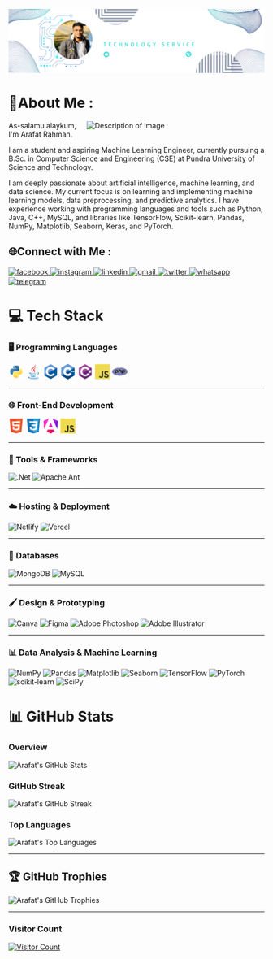 ![logo](https://github.com/arafat-rahman17/arafat-rahman17/blob/main/Arafat%20Rahman%20(1).png)
# 💫About Me :
<img src="https://camo.githubusercontent.com/2366b34bb903c09617990fb5fff4622f3e941349e846ddb7e73df872a9d21233/68747470733a2f2f63646e2e6472696262626c652e636f6d2f75736572732f3733303730332f73637265656e73686f74732f363538313234332f6176656e746f2e676966" alt="Description of image" width="350"  align="right">
As-salamu alaykum, I'm Arafat Rahman.

I am a student and aspiring Machine Learning Engineer, currently pursuing a B.Sc. in Computer Science and Engineering (CSE) at Pundra University of Science and Technology.

I am deeply passionate about artificial intelligence, machine learning, and data science. My current focus is on learning and implementing machine learning models, data preprocessing, and predictive analytics. I have experience working with programming languages and tools such as Python, Java, C++, MySQL, and libraries like TensorFlow, Scikit-learn, Pandas, NumPy, Matplotlib, Seaborn, Keras, and PyTorch.<br>

## 🌐Connect with Me :
<a href="https://www.facebook.com/arafat1746" target="blank">
    <img align="center" src="https://raw.githubusercontent.com/rahuldkjain/github-profile-readme-generator/master/src/images/icons/Social/facebook.svg" alt="facebook" height="30" width="40" />
  </a>
  <a href="https://www.instagram.com/arafat174690" target="blank">
    <img align="center" src="https://raw.githubusercontent.com/rahuldkjain/github-profile-readme-generator/master/src/images/icons/Social/instagram.svg" alt="instagram" height="30" width="40" />
  </a>
  <a href="https://www.linkedin.com/in/arafat1746" target="blank">
    <img align="center" src="https://raw.githubusercontent.com/rahuldkjain/github-profile-readme-generator/master/src/images/icons/Social/linked-in-alt.svg" alt="linkedin" height="30" width="40" />
  </a>
  <a href="mailto:arafatrahman174690@gmail.com" target="blank">
    <img align="center" src="https://cdn.iconscout.com/icon/free/png-512/free-gmail-logo-icon-download-in-svg-png-gif-file-formats--mail-email-logos-icons-2416660.png?f=webp&w=256" alt="gmail" height="30" width="40" />
  </a>
  <a href="https://x.com/arafat1746" target="blank">
    <img align="center" src="https://raw.githubusercontent.com/rahuldkjain/github-profile-readme-generator/master/src/images/icons/Social/twitter.svg" alt="twitter" height="30" width="40" />
  </a>
  <a href="https://wa.me/+8801726847950" target="blank">
    <img align="center" src="https://upload.wikimedia.org/wikipedia/commons/6/6b/WhatsApp.svg" alt="whatsapp" height="30" width="40" />
  </a>
  <a href="https://t.me/arafat1746" target="blank">
    <img align="center" src="https://upload.wikimedia.org/wikipedia/commons/8/83/Telegram_2019_Logo.svg" alt="telegram" height="30" width="40" />
  </a>
 

# 💻 Tech Stack

### 🖥️ Programming Languages

<p align="left">
  <img src="https://raw.githubusercontent.com/devicons/devicon/master/icons/python/python-original.svg" width="30" height="30"/>  
  <img src="https://raw.githubusercontent.com/devicons/devicon/master/icons/java/java-original.svg" width="30" height="30"/>  
  <img src="https://raw.githubusercontent.com/devicons/devicon/master/icons/c/c-original.svg" width="30" height="30"/>  
  <img src="https://raw.githubusercontent.com/devicons/devicon/master/icons/cplusplus/cplusplus-original.svg" width="30" height="30"/>  
  <img src="https://raw.githubusercontent.com/devicons/devicon/master/icons/csharp/csharp-original.svg" width="30" height="30"/>  
  <img src="https://raw.githubusercontent.com/devicons/devicon/master/icons/javascript/javascript-original.svg" width="30" height="30"/>  
  <img src="https://raw.githubusercontent.com/devicons/devicon/master/icons/php/php-original.svg" width="30" height="30"/>  
</p>





---

### 🌐 Front-End Development
<p align="left">
  <img src="https://raw.githubusercontent.com/devicons/devicon/master/icons/html5/html5-original.svg" alt="HTML5" width="30" height="30" />
  <img src="https://raw.githubusercontent.com/devicons/devicon/master/icons/css3/css3-original.svg" alt="CSS3" width="30" height="30" />
  <img src="https://raw.githubusercontent.com/devicons/devicon/master/icons/angular/angular-original.svg" alt="Angular" width="30" height="30" />
  <img src="https://raw.githubusercontent.com/devicons/devicon/master/icons/javascript/javascript-original.svg" alt="JavaScript" width="30" height="30" />
</p>




---

### 🔧 Tools & Frameworks
![.Net](https://img.shields.io/badge/.NET-5C2D91?style=for-the-badge&logo=.net&logoColor=white) 
![Apache Ant](https://img.shields.io/badge/Apache%20Ant-A81C7D?style=for-the-badge&logo=Apache%20Ant&logoColor=white)

---

### ☁️ Hosting & Deployment
![Netlify](https://img.shields.io/badge/netlify-%23000000.svg?style=for-the-badge&logo=netlify&logoColor=#00C7B7) 
![Vercel](https://img.shields.io/badge/vercel-%23000000.svg?style=for-the-badge&logo=vercel&logoColor=white)

---

### 💾 Databases
![MongoDB](https://img.shields.io/badge/MongoDB-%234ea94b.svg?style=for-the-badge&logo=mongodb&logoColor=white) 
![MySQL](https://img.shields.io/badge/mysql-%2300f.svg?style=for-the-badge&logo=mysql&logoColor=white) 

---

### 🖌️ Design & Prototyping
![Canva](https://img.shields.io/badge/Canva-%2300C4CC.svg?style=for-the-badge&logo=Canva&logoColor=white) 
![Figma](https://img.shields.io/badge/figma-%23F24E1E.svg?style=for-the-badge&logo=figma&logoColor=white) 
![Adobe Photoshop](https://img.shields.io/badge/adobephotoshop-%2331A8FF.svg?style=for-the-badge&logo=adobephotoshop&logoColor=white) 
![Adobe Illustrator](https://img.shields.io/badge/adobeillustrator-%23FF9A00.svg?style=for-the-badge&logo=adobeillustrator&logoColor=white)

---

### 📊 Data Analysis & Machine Learning
![NumPy](https://img.shields.io/badge/NumPy-013243?style=for-the-badge&logo=numpy&logoColor=white) 
![Pandas](https://img.shields.io/badge/Pandas-150458?style=for-the-badge&logo=pandas&logoColor=white) 
![Matplotlib](https://img.shields.io/badge/Matplotlib-11557C?style=for-the-badge&logo=matplotlib&logoColor=white) 
![Seaborn](https://img.shields.io/badge/Seaborn-35004B?style=for-the-badge&logo=seaborn&logoColor=white) 
![TensorFlow](https://img.shields.io/badge/TensorFlow-FF6F00?style=for-the-badge&logo=tensorflow&logoColor=white) 
![PyTorch](https://img.shields.io/badge/PyTorch-EE4C2C?style=for-the-badge&logo=pytorch&logoColor=white) 
![scikit-learn](https://img.shields.io/badge/scikit--learn-F7931E?style=for-the-badge&logo=scikit-learn&logoColor=white) 
![SciPy](https://img.shields.io/badge/SciPy-8CA0BB?style=for-the-badge&logo=scipy&logoColor=white)


# 📊 GitHub Stats

### Overview
![Arafat's GitHub Stats](https://github-readme-stats.vercel.app/api?username=arafat-rahman17&theme=radical&hide_border=false&include_all_commits=true&count_private=true&show_icons=true)<br/>

### GitHub Streak
![Arafat's GitHub Streak](https://github-readme-streak-stats.herokuapp.com/?user=arafat-rahman17&theme=radical&hide_border=false)<br/>

### Top Languages
![Arafat's Top Languages](https://github-readme-stats.vercel.app/api/top-langs/?username=arafat-rahman17&theme=radical&hide_border=false&include_all_commits=true&count_private=true&layout=compact)

---


## 🏆 GitHub Trophies
![Arafat's GitHub Trophies](https://github-trophies.vercel.app/?username=arafat-rahman17&theme=radical&no-frame=false&no-bg=false&margin-w=4)

---

### Visitor Count
[![Visitor Count](https://visitcount.itsvg.in/api?id=arafat-rahman17&icon=0&color=0)](https://visitcount.itsvg.in)



